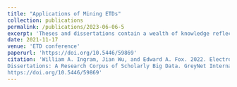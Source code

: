 ```yaml
---
title: "Applications of Mining ETDs"
collection: publications
permalink: /publications/2023-06-06-5
excerpt: 'Theses and dissertations contain a wealth of knowledge reflecting graduate students' exploration in a scholarly domain. Although print submission was common practice early on..'
date: 2021-11-17
venue: 'ETD conference'
paperurl: 'https://doi.org/10.5446/59869'
citation: 'William A. Ingram, Jian Wu, and Edward A. Fox. 2022. Electronic Theses and
Dissertations: A Research Corpus of Scholarly Big Data. GreyNet International.
https://doi.org/10.5446/59869'
---
```

